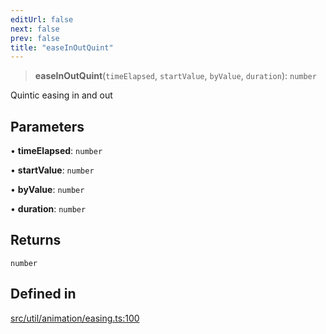 ```yaml
---
editUrl: false
next: false
prev: false
title: "easeInOutQuint"
---
```


> **easeInOutQuint**(`timeElapsed`, `startValue`, `byValue`, `duration`): `number`

Quintic easing in and out

## Parameters

• **timeElapsed**: `number`

• **startValue**: `number`

• **byValue**: `number`

• **duration**: `number`

## Returns

`number`

## Defined in

[src/util/animation/easing.ts:100](https://github.com/fabricjs/fabric.js/blob/5c1240d8b4662e45868dd33f385f941de21c8e9c/src/util/animation/easing.ts#L100)
